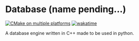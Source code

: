 # Database (name pending...)
[![CMake on multiple platforms](https://github.com/Florian-Hagemann/Database/actions/workflows/cmake-multi-platform.yml/badge.svg?branch=main)](https://github.com/Florian-Hagemann/Database/actions/workflows/cmake-multi-platform.yml)
[![wakatime](https://wakatime.com/badge/github/Florian-Hagemann/Database.svg)](https://wakatime.com/badge/github/Florian-Hagemann/Database)

A database engine written in C++ made to be used in python.

